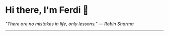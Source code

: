 <h1>Hi there, I'm Ferdi 👋</h1>

<p><em>
  "There are no mistakes in life, only lessons." — Robin Sharma
</em></p>

---
